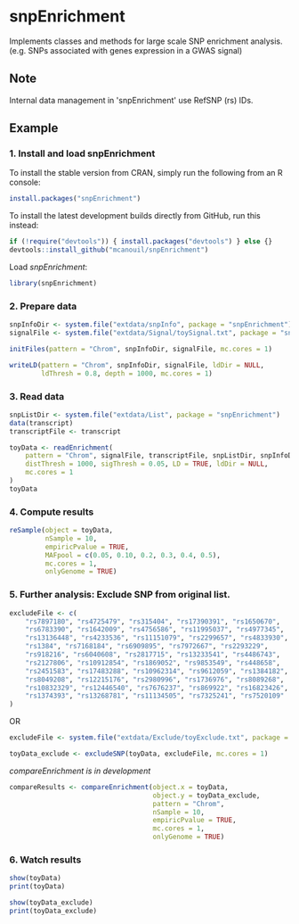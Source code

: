 snpEnrichment
=============

Implements classes and methods for large scale SNP enrichment analysis.
(e.g. SNPs associated with genes expression in a GWAS signal)

## Note
Internal data management in 'snpEnrichment' use RefSNP (rs) IDs.



## Example
### 1. Install and load snpEnrichment
To install the stable version from CRAN, simply run the following from an R console:
```r
install.packages("snpEnrichment")
```
To install the latest development builds directly from GitHub, run this instead:
```r
if (!require("devtools")) { install.packages("devtools") } else {}
devtools::install_github("mcanouil/snpEnrichment")
```
Load *snpEnrichment*:
```r
library(snpEnrichment)
```

### 2. Prepare data
```r
snpInfoDir <- system.file("extdata/snpInfo", package = "snpEnrichment")
signalFile <- system.file("extdata/Signal/toySignal.txt", package = "snpEnrichment")

initFiles(pattern = "Chrom", snpInfoDir, signalFile, mc.cores = 1)

writeLD(pattern = "Chrom", snpInfoDir, signalFile, ldDir = NULL,
        ldThresh = 0.8, depth = 1000, mc.cores = 1)
```

### 3. Read data
```r
snpListDir <- system.file("extdata/List", package = "snpEnrichment")
data(transcript)
transcriptFile <- transcript

toyData <- readEnrichment(
    pattern = "Chrom", signalFile, transcriptFile, snpListDir, snpInfoDir,
    distThresh = 1000, sigThresh = 0.05, LD = TRUE, ldDir = NULL,
    mc.cores = 1
)
toyData
```

### 4. Compute results
```r
reSample(object = toyData,
         nSample = 10,
         empiricPvalue = TRUE,
         MAFpool = c(0.05, 0.10, 0.2, 0.3, 0.4, 0.5),
         mc.cores = 1,
         onlyGenome = TRUE)
```


### 5. Further analysis: Exclude SNP from original list.
```r
excludeFile <- c(
    "rs7897180", "rs4725479", "rs315404", "rs17390391", "rs1650670",
    "rs6783390", "rs1642009", "rs4756586", "rs11995037", "rs4977345",
    "rs13136448", "rs4233536", "rs11151079", "rs2299657", "rs4833930",
    "rs1384", "rs7168184", "rs6909895", "rs7972667", "rs2293229",
    "rs918216", "rs6040608", "rs2817715", "rs13233541", "rs4486743",
    "rs2127806", "rs10912854", "rs1869052", "rs9853549", "rs448658",
    "rs2451583", "rs17483288", "rs10962314", "rs9612059", "rs1384182",
    "rs8049208", "rs12215176", "rs2980996", "rs1736976", "rs8089268",
    "rs10832329", "rs12446540", "rs7676237", "rs869922", "rs16823426",
    "rs1374393", "rs13268781", "rs11134505", "rs7325241", "rs7520109"
)
```
OR
```r
excludeFile <- system.file("extdata/Exclude/toyExclude.txt", package = "snpEnrichment")
```

```r
toyData_exclude <- excludeSNP(toyData, excludeFile, mc.cores = 1)
```
*compareEnrichment is in development*
```r
compareResults <- compareEnrichment(object.x = toyData,
                                    object.y = toyData_exclude,
                                    pattern = "Chrom",
                                    nSample = 10,
                                    empiricPvalue = TRUE,
                                    mc.cores = 1,
                                    onlyGenome = TRUE)
```

### 6. Watch results
```r
show(toyData)
print(toyData)

show(toyData_exclude)
print(toyData_exclude)
```
